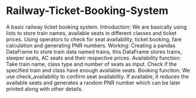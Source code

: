 # Railway-Ticket-Booking-System
A basic railway ticket booking system.
Introduction:
We are basically using lists to store train names, available seats in different classes and ticket prices.
Using operators to check for seat availability, ticket booking, fare calculation and generating PNR numbers.
Working:
Creating a pandas DataFrame to store train data named trains, this DataFrame stores trains, sleeper seats, AC seats and their respective prices.
Availability function: Take train name, class type and number of seats as input. Check if the specified train and class have enough available seats.
Booking function: We use check_availability to confirm seat availability. If available, it reduces the available seats and generates a random PNR number which can be later printed along with other details. 
